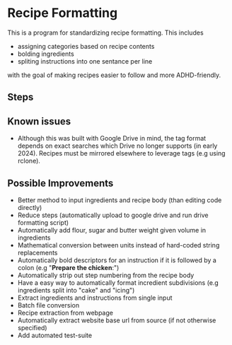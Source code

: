 # Recipe Formatting
This is a program for standardizing recipe formatting. This includes
 - assigning categories based on recipe contents
 - bolding ingredients
 - spliting instructions into one sentance per line

with the goal of making recipes easier to follow and more ADHD-friendly.

## Steps

## Known issues
 - Although this was built with Google Drive in mind, the tag format depends on exact searches which Drive no longer supports (in early 2024). Recipes must be mirrored elsewhere to leverage tags (e.g using rclone).

## Possible Improvements
 - Better method to input ingredients and recipe body (than editing code directly)
 - Reduce steps (automatically upload to google drive and run drive formatting script)
 - Automatically add flour, sugar and butter weight given volume in ingredients
 - Mathematical conversion between units instead of hard-coded string replacements
 - Automatically bold descriptors for an instruction if it is followed by a colon (e.g "**Prepare the chicken**:")
 - Automatically strip out step numbering from the recipe body
 - Have a easy way to automatically format incredient subdivisions (e.g ingredients split into "cake" and "icing")
 - Extract ingredients and instructions from single input
 - Batch file conversion
 - Recipe extraction from webpage
 - Automatically extract website base url from source (if not otherwise specified)
 - Add automated test-suite